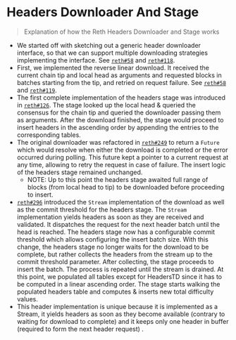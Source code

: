# Headers Downloader And Stage

> Explanation of how the Reth Headers Downloader and Stage works

* We started off with sketching out a generic header downloader interface, so that we can support multiple downloading strategies implementing the interface. See [`reth#58`](https://github.com/paradigmxyz/reth/pull/58) and [`reth#118`](https://github.com/paradigmxyz/reth/pull/118).
* First, we implemented the reverse linear download. It received the current chain tip and local head as arguments and requested blocks in batches starting from the tip, and retried on request failure. See [`reth#58`](https://github.com/paradigmxyz/reth/pull/58) and [`reth#119`](https://github.com/paradigmxyz/reth/pull/119).
* The first complete implementation of the headers stage was introduced in [`reth#126`](https://github.com/paradigmxyz/reth/pull/126). The stage looked up the local head & queried the consensus for the chain tip and queried the downloader passing them as arguments. After the download finished, the stage would proceed to insert headers in the ascending order by appending the entries to the corresponding tables.
* The original downloader was refactored in [`reth#249`](https://github.com/paradigmxyz/reth/pull/249) to return a `Future` which would resolve when either the download is completed or the error occurred during polling. This future kept a pointer to a current request at any time, allowing to retry the request in case of failure. The insert logic of the headers stage remained unchanged.
    * NOTE: Up to this point the headers stage awaited full range of blocks (from local head to tip) to be downloaded before proceeding to insert.
* [`reth#296`](https://github.com/paradigmxyz/reth/pull/296) introduced the `Stream` implementation of the download as well as the commit threshold for the headers stage. The `Stream` implementation yields headers as soon as they are received and validated. It dispatches the request for the next header batch until the head is reached. The headers stage now has a configurable commit threshold which allows configuring the insert batch size. With this change, the headers stage no longer waits for the download to be complete, but rather collects the headers from the stream up to the commit threshold parameter. After collecting, the stage proceeds to insert the batch. The process is repeated until the stream is drained. At this point, we populated all tables except for HeadersTD since it has to be computed in a linear ascending order. The stage starts walking the populated headers table and computes & inserts new total difficulty values.
* This header implementation is unique because it is implemented as a Stream, it yields headers as soon as they become available (contrary to waiting for download to complete) and it keeps only one header in buffer (required to form the next header request) .
